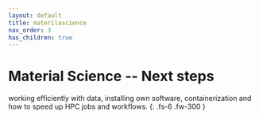```yaml
---
layout: default
title: materilascience
nav_order: 3
has_children: true
---
```


# Material Science -- Next steps

working efficiently with data, installing own software, containerization
and how to speed up HPC jobs and workflows.
{: .fs-6 .fw-300 }
